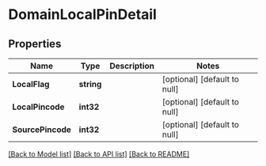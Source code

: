 # DomainLocalPinDetail

## Properties
Name | Type | Description | Notes
------------ | ------------- | ------------- | -------------
**LocalFlag** | **string** |  | [optional] [default to null]
**LocalPincode** | **int32** |  | [optional] [default to null]
**SourcePincode** | **int32** |  | [optional] [default to null]

[[Back to Model list]](../README.md#documentation-for-models) [[Back to API list]](../README.md#documentation-for-api-endpoints) [[Back to README]](../README.md)


